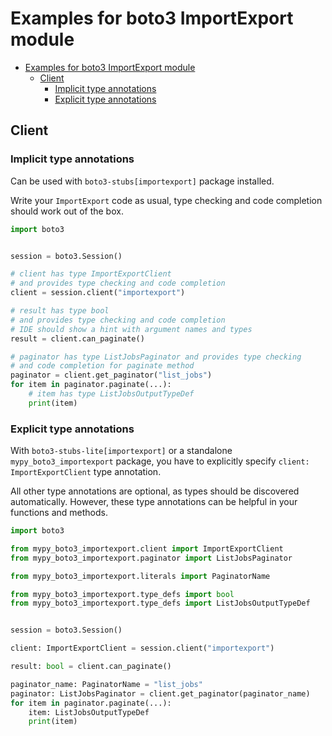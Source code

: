 <a id="examples-for-boto3-importexport-module"></a>

# Examples for boto3 ImportExport module

- [Examples for boto3 ImportExport module](#examples-for-boto3-importexport-module)
  - [Client](#client)
    - [Implicit type annotations](#implicit-type-annotations)
    - [Explicit type annotations](#explicit-type-annotations)

<a id="client"></a>

## Client

<a id="implicit-type-annotations"></a>

### Implicit type annotations

Can be used with `boto3-stubs[importexport]` package installed.

Write your `ImportExport` code as usual, type checking and code completion
should work out of the box.

```python
import boto3


session = boto3.Session()

# client has type ImportExportClient
# and provides type checking and code completion
client = session.client("importexport")

# result has type bool
# and provides type checking and code completion
# IDE should show a hint with argument names and types
result = client.can_paginate()

# paginator has type ListJobsPaginator and provides type checking
# and code completion for paginate method
paginator = client.get_paginator("list_jobs")
for item in paginator.paginate(...):
    # item has type ListJobsOutputTypeDef
    print(item)
```

<a id="explicit-type-annotations"></a>

### Explicit type annotations

With `boto3-stubs-lite[importexport]` or a standalone `mypy_boto3_importexport`
package, you have to explicitly specify `client: ImportExportClient` type
annotation.

All other type annotations are optional, as types should be discovered
automatically. However, these type annotations can be helpful in your functions
and methods.

```python
import boto3

from mypy_boto3_importexport.client import ImportExportClient
from mypy_boto3_importexport.paginator import ListJobsPaginator

from mypy_boto3_importexport.literals import PaginatorName

from mypy_boto3_importexport.type_defs import bool
from mypy_boto3_importexport.type_defs import ListJobsOutputTypeDef


session = boto3.Session()

client: ImportExportClient = session.client("importexport")

result: bool = client.can_paginate()

paginator_name: PaginatorName = "list_jobs"
paginator: ListJobsPaginator = client.get_paginator(paginator_name)
for item in paginator.paginate(...):
    item: ListJobsOutputTypeDef
    print(item)
```
